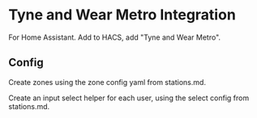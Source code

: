 # Tyne and Wear Metro Integration

For Home Assistant.  Add to HACS, add "Tyne and Wear Metro".

## Config

Create zones using the zone config yaml from stations.md.

Create an input select helper for each user, using the select config from stations.md.